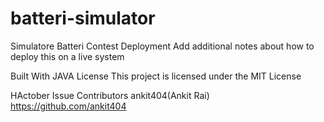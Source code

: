 # batteri-simulator
Simulatore Batteri Contest
Deployment
Add additional notes about how to deploy this on a live system

Built With
JAVA
License
This project is licensed under the MIT License

HActober Issue Contributors
ankit404(Ankit Rai) https://github.com/ankit404
